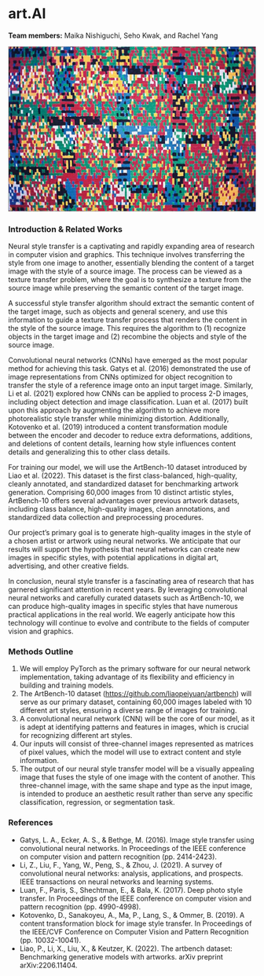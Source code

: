 # art.AI

**Team members:** Maika Nishiguchi, Seho Kwak, and Rachel Yang

![](cs152.jpeg)

### Introduction & Related Works
Neural style transfer is a captivating and rapidly expanding area of research in computer vision and graphics. This technique involves transferring the style from one image to another, essentially blending the content of a target image with the style of a source image. The process can be viewed as a texture transfer problem, where the goal is to synthesize a texture from the source image while preserving the semantic content of the target image. 

A successful style transfer algorithm should extract the semantic content of the target image, such as objects and general scenery, and use this information to guide a texture transfer process that renders the content in the style of the source image. This requires the algorithm to (1) recognize objects in the target image and (2) recombine the objects and style of the source image.

Convolutional neural networks (CNNs) have emerged as the most popular method for achieving this task. Gatys et al. (2016) demonstrated the use of image representations from CNNs optimized for object recognition to transfer the style of a reference image onto an input target image. Similarly, Li et al. (2021) explored how CNNs can be applied to process 2-D images, including object detection and image classification. Luan et al. (2017) built upon this approach by augmenting the algorithm to achieve more photorealistic style transfer while minimizing distortion. Additionally, Kotovenko et al. (2019) introduced a content transformation module between the encoder and decoder to reduce extra deformations, additions, and deletions of content details, learning how style influences content details and generalizing this to other class details.

For training our model, we will use the ArtBench-10 dataset introduced by Liao et al. (2022). This dataset is the first class-balanced, high-quality, cleanly annotated, and standardized dataset for benchmarking artwork generation. Comprising 60,000 images from 10 distinct artistic styles, ArtBench-10 offers several advantages over previous artwork datasets, including class balance, high-quality images, clean annotations, and standardized data collection and preprocessing procedures.

Our project’s primary goal is to generate high-quality images in the style of a chosen artist or artwork using neural networks. We anticipate that our results will support the hypothesis that neural networks can create new images in specific styles, with potential applications in digital art, advertising, and other creative fields.

In conclusion, neural style transfer is a fascinating area of research that has garnered significant attention in recent years. By leveraging convolutional neural networks and carefully curated datasets such as ArtBench-10, we can produce high-quality images in specific styles that have numerous practical applications in the real world. We eagerly anticipate how this technology will continue to evolve and contribute to the fields of computer vision and graphics.

### Methods Outline
1. We will employ PyTorch as the primary software for our neural network implementation, taking advantage of its flexibility and efficiency in building and training models.
2. The ArtBench-10 dataset (https://github.com/liaopeiyuan/artbench) will serve as our primary dataset, containing 60,000 images labeled with 10 different art styles, ensuring a diverse range of images for training.
3. A convolutional neural network (CNN) will be the core of our model, as it is adept at identifying patterns and features in images, which is crucial for recognizing different art styles.
4. Our inputs will consist of three-channel images represented as matrices of pixel values, which the model will use to extract content and style information.
5. The output of our neural style transfer model will be a visually appealing image that fuses the style of one image with the content of another. This three-channel image, with the same shape and type as the input image, is intended to produce an aesthetic result rather than serve any specific classification, regression, or segmentation task.

### References
- Gatys, L. A., Ecker, A. S., & Bethge, M. (2016). Image style transfer using convolutional neural networks. In Proceedings of the IEEE conference on computer vision and pattern recognition (pp. 2414-2423).
- Li, Z., Liu, F., Yang, W., Peng, S., & Zhou, J. (2021). A survey of convolutional neural networks: analysis, applications, and prospects. IEEE transactions on neural networks and learning systems.
- Luan, F., Paris, S., Shechtman, E., & Bala, K. (2017). Deep photo style transfer. In Proceedings of the IEEE conference on computer vision and pattern recognition (pp. 4990-4998).
- Kotovenko, D., Sanakoyeu, A., Ma, P., Lang, S., & Ommer, B. (2019). A content transformation block for image style transfer. In Proceedings of the IEEE/CVF Conference on Computer Vision and Pattern Recognition (pp. 10032-10041).
- Liao, P., Li, X., Liu, X., & Keutzer, K. (2022). The artbench dataset: Benchmarking generative models with artworks. arXiv preprint arXiv:2206.11404.
